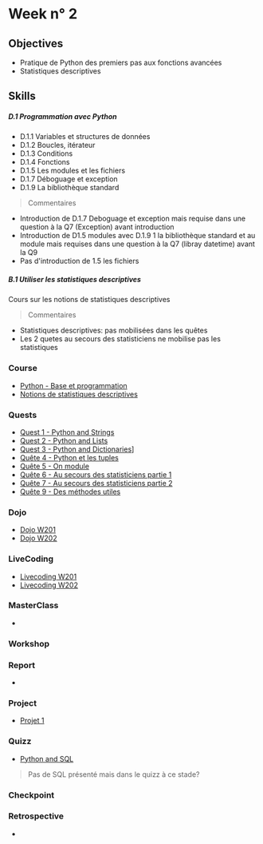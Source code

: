 # Week n° 2

## Objectives

- Pratique de Python des premiers pas aux fonctions avancées
- Statistiques descriptives 

## Skills

##### D.1	Programmation avec Python

- D.1.1	Variables et structures de données
- D.1.2	Boucles, itérateur
- D.1.3	Conditions
- D.1.4	Fonctions
- D.1.5	Les modules et les fichiers
- D.1.7	Déboguage et exception
- D.1.9	La bibliothèque standard

> Commentaires

- Introduction de D.1.7 Deboguage et exception mais requise dans une question à la Q7 (Exception) avant introduction  
- Introduction de D1.5 modules avec D.1.9 1 la bibliothèque standard et au module mais requises dans une question à la Q7 (libray datetime) avant la Q9
- Pas d'introduction de 1.5 les fichiers


##### B.1	Utiliser les statistiques descriptives

Cours sur les notions de statistiques descriptives 

> Commentaires 

- Statistiques descriptives: pas mobilisées dans les quêtes
- Les 2 quetes au secours des statisticiens ne mobilise pas les statistiques

### Course

- [Python - Base et programmation](../Course/01_Python_introduction.md)
- [Notions de statistiques descriptives](../Course/02_Stats_descriptives.md)

### Quests

- [Quest 1 - Python and Strings](../Quest/Q1/)
- [Quest 2 - Python and Lists](../Quest/Q2/)
- [Quest 3 - Python and Dictionaries](../Quest/Q2/)]
- [Quête 4 - Python et les tuples](../Quest/Q4/)
- [Quête 5 - On module](../Quest/Q5/)
- [Quête 6 - Au secours des statisticiens partie 1](../Quest/Q6/)
- [Quête 7 - Au secours des statisticiens partie 2](../Quest/Q7/)
- [Quête 9 - Des méthodes utiles](../Quest/Q9/)

### Dojo

- [Dojo W201](../Dojo/W2_01_Python_dojo)
- [Dojo W202](../Dojo/W2_02_Python_dojo2)



### LiveCoding

- [Livecoding W201](../Livecoding/W2_01_Python_livecoding)
- [Livecoding W202](../Livecoding/W2_01_Python_livecoding)

### MasterClass

- 

### Workshop

### Report

-

### Project

- [Projet 1](../Project/Project_1.md)

### Quizz

- [Python and SQL](https://create.kahoot.it/share/semaine-2-python-sql-et-stats/3f1de6fa-760f-4a77-ba81-4fe5dbf38aeb) 

> Pas de SQL présenté mais dans le quizz à ce stade?

### Checkpoint


### Retrospective

-